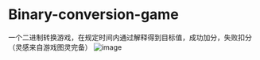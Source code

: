 # Binary-conversion-game
一个二进制转换游戏，在规定时间内通过解释得到目标值，成功加分，失败扣分（灵感来自游戏图灵完备）
![image](https://github.com/user-attachments/assets/74123c83-564e-47d4-be9e-d9f73842b655)
